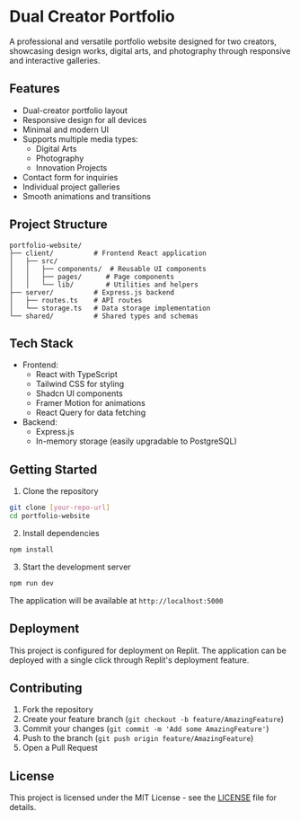 # Dual Creator Portfolio

A professional and versatile portfolio website designed for two creators, showcasing design works, digital arts, and photography through responsive and interactive galleries.

## Features

- Dual-creator portfolio layout
- Responsive design for all devices
- Minimal and modern UI
- Supports multiple media types:
  - Digital Arts
  - Photography
  - Innovation Projects
- Contact form for inquiries
- Individual project galleries
- Smooth animations and transitions

## Project Structure

```
portfolio-website/
├── client/          # Frontend React application
│   ├── src/
│   │   ├── components/  # Reusable UI components
│   │   ├── pages/      # Page components
│   │   └── lib/        # Utilities and helpers
├── server/          # Express.js backend
│   ├── routes.ts    # API routes
│   └── storage.ts   # Data storage implementation
└── shared/          # Shared types and schemas
```

## Tech Stack

- Frontend:
  - React with TypeScript
  - Tailwind CSS for styling
  - Shadcn UI components
  - Framer Motion for animations
  - React Query for data fetching
- Backend:
  - Express.js
  - In-memory storage (easily upgradable to PostgreSQL)

## Getting Started

1. Clone the repository
```bash
git clone [your-repo-url]
cd portfolio-website
```

2. Install dependencies
```bash
npm install
```

3. Start the development server
```bash
npm run dev
```

The application will be available at `http://localhost:5000`

## Deployment

This project is configured for deployment on Replit. The application can be deployed with a single click through Replit's deployment feature.

## Contributing

1. Fork the repository
2. Create your feature branch (`git checkout -b feature/AmazingFeature`)
3. Commit your changes (`git commit -m 'Add some AmazingFeature'`)
4. Push to the branch (`git push origin feature/AmazingFeature`)
5. Open a Pull Request

## License

This project is licensed under the MIT License - see the [LICENSE](LICENSE) file for details.
